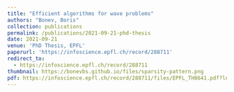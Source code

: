 ```yaml
---
title: "Efficient algorithms for wave problems"
authors: "Bonev, Boris"
collection: publications
permalink: /publications/2021-09-21-phd-thesis
date: 2021-09-21
venue: 'PhD Thesis, EPFL'
paperurl: 'https://infoscience.epfl.ch/record/288711'
redirect_to:
  - https://infoscience.epfl.ch/record/288711
thumbnail: https://bonevbs.github.io/files/sparsity-pattern.png
pdf: https://infoscience.epfl.ch/record/288711/files/EPFL_TH8641.pdf?ln=en
---
```


